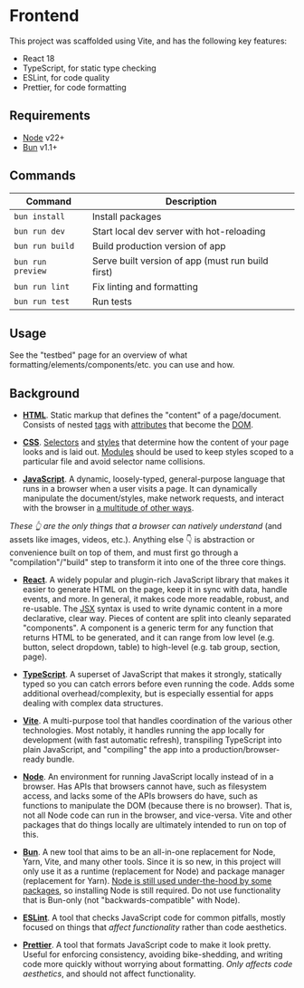 # Frontend

This project was scaffolded using Vite, and has the following key features:

- React 18
- TypeScript, for static type checking
- ESLint, for code quality
- Prettier, for code formatting

## Requirements

- [Node](https://nodejs.org/) v22+
- [Bun](https://bun.sh/) v1.1+

## Commands

| Command           | Description                                       |
| ----------------- | ------------------------------------------------- |
| `bun install`     | Install packages                                  |
| `bun run dev`     | Start local dev server with hot-reloading         |
| `bun run build`   | Build production version of app                   |
| `bun run preview` | Serve built version of app (must run build first) |
| `bun run lint`    | Fix linting and formatting                        |
| `bun run test`    | Run tests                                         |

## Usage

See the "testbed" page for an overview of what formatting/elements/components/etc. you can use and how.

## Background

- **[HTML](https://developer.mozilla.org/en-US/docs/Web/HTML/Reference)**.
  Static markup that defines the "content" of a page/document.
  Consists of nested [tags](https://developer.mozilla.org/en-US/docs/Web/HTML/Element) with [attributes](https://developer.mozilla.org/en-US/docs/Web/HTML/Attributes) that become the [DOM](https://developer.mozilla.org/en-US/docs/Glossary/DOM).

- **[CSS](https://developer.mozilla.org/en-US/docs/Web/css/Reference)**.
  [Selectors](https://developer.mozilla.org/en-US/docs/Web/CSS/CSS_selectors) and [styles](https://developer.mozilla.org/en-US/docs/Web/CSS/Reference) that determine how the content of your page looks and is laid out.
  [Modules](https://vitejs.dev/guide/features.html#css-modules) should be used to keep styles scoped to a particular file and avoid selector name collisions.

- **[JavaScript](https://developer.mozilla.org/en-US/docs/Web/JavaScript)**.
  A dynamic, loosely-typed, general-purpose language that runs in a browser when a user visits a page.
  It can dynamically manipulate the document/styles, make network requests, and interact with the browser in [a multitude of other ways](https://developer.mozilla.org/en-US/docs/Learn/JavaScript/Client-side_web_APIs).

_These 👆 are the only things that a browser can natively understand_ (and assets like images, videos, etc.).
Anything else 👇 is abstraction or convenience built on top of them, and must first go through a "compilation"/"build" step to transform it into one of the three core things.

- **[React](https://react.dev/learn)**.
  A widely popular and plugin-rich JavaScript library that makes it easier to generate HTML on the page, keep it in sync with data, handle events, and more.
  In general, it makes code more readable, robust, and re-usable.
  The [JSX](https://react.dev/learn/writing-markup-with-jsx) syntax is used to write dynamic content in a more declarative, clear way.
  Pieces of content are split into cleanly separated "components".
  A component is a generic term for any function that returns HTML to be generated, and it can range from low level (e.g. button, select dropdown, table) to high-level (e.g. tab group, section, page).

- **[TypeScript](https://en.wikipedia.org/wiki/TypeScript)**.
  A superset of JavaScript that makes it strongly, statically typed so you can catch errors before even running the code.
  Adds some additional overhead/complexity, but is especially essential for apps dealing with complex data structures.

- **[Vite](https://vitejs.dev/)**.
  A multi-purpose tool that handles coordination of the various other technologies.
  Most notably, it handles running the app locally for development (with fast automatic refresh), transpiling TypeScript into plain JavaScript, and "compiling" the app into a production/browser-ready bundle.

- **[Node](https://nodejs.org/en/)**.
  An environment for running JavaScript locally instead of in a browser.
  Has APIs that browsers cannot have, such as filesystem access, and lacks some of the APIs browsers do have, such as functions to manipulate the DOM (because there is no browser).
  That is, not all Node code can run in the browser, and vice-versa.
  Vite and other packages that do things locally are ultimately intended to run on top of this.

- **[Bun](https://bun.sh/)**.
  A new tool that aims to be an all-in-one replacement for Node, Yarn, Vite, and many other tools.
  Since it is so new, in this project will only use it as a runtime (replacement for Node) and package manager (replacement for Yarn).
  [Node is still used under-the-hood by some packages](https://bun.sh/docs/cli/run#bun), so installing Node is still required.
  Do not use functionality that is Bun-only (not "backwards-compatible" with Node).

- **[ESLint](https://eslint.org/)**.
  A tool that checks JavaScript code for common pitfalls, mostly focused on things that _affect functionality_ rather than code aesthetics.

- **[Prettier](https://prettier.io/)**.
  A tool that formats JavaScript code to make it look pretty.
  Useful for enforcing consistency, avoiding bike-shedding, and writing code more quickly without worrying about formatting.
  _Only affects code aesthetics_, and should not affect functionality.
